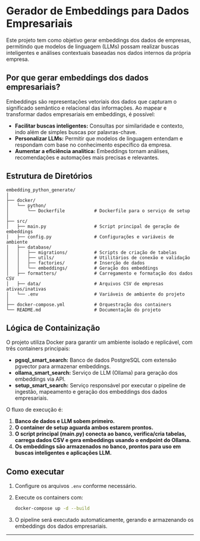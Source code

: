 # Gerador de Embeddings para Dados Empresariais

Este projeto tem como objetivo gerar embeddings dos dados de empresas, permitindo que modelos de linguagem (LLMs) possam realizar buscas inteligentes e análises contextuais baseadas nos dados internos da própria empresa.

## Por que gerar embeddings dos dados empresariais?

Embeddings são representações vetoriais dos dados que capturam o significado semântico e relacional das informações. Ao mapear e transformar dados empresariais em embeddings, é possível:

- **Facilitar buscas inteligentes:** Consultas por similaridade e contexto, indo além de simples buscas por palavras-chave.
- **Personalizar LLMs:** Permitir que modelos de linguagem entendam e respondam com base no conhecimento específico da empresa.
- **Aumentar a eficiência analítica:** Embeddings tornam análises, recomendações e automações mais precisas e relevantes.

## Estrutura de Diretórios

```
embedding_python_generate/
│
├── docker/
│   └── python/
│       └── Dockerfile           # Dockerfile para o serviço de setup
│
├── src/
│   ├── main.py                  # Script principal de geração de embeddings
│   ├── config.py                # Configurações e variáveis de ambiente
│   ├── database/
│   │   ├── migrations/          # Scripts de criação de tabelas
│   │   ├── utils/               # Utilitários de conexão e validação
│   │   ├── factories/           # Inserção de dados
│   │   └── embeddings/          # Geração dos embeddings
│   ├── formatters/              # Carregamento e formatação dos dados CSV
│   ├── data/                    # Arquivos CSV de empresas ativas/inativas
│   └── .env                     # Variáveis de ambiente do projeto
│
├── docker-compose.yml           # Orquestração dos containers
└── README.md                    # Documentação do projeto
```

## Lógica de Containização

O projeto utiliza Docker para garantir um ambiente isolado e replicável, com três containers principais:

- **pgsql_smart_search:** Banco de dados PostgreSQL com extensão pgvector para armazenar embeddings.
- **ollama_smart_search:** Serviço de LLM (Ollama) para geração dos embeddings via API.
- **setup_smart_search:** Serviço responsável por executar o pipeline de ingestão, mapeamento e geração dos embeddings dos dados empresariais.

O fluxo de execução é:

1. **Banco de dados e LLM sobem primeiro.**
2. **O container de setup aguarda ambos estarem prontos.**
3. **O script principal (main.py) conecta ao banco, verifica/cria tabelas, carrega dados CSV e gera embeddings usando o endpoint do Ollama.**
4. **Os embeddings são armazenados no banco, prontos para uso em buscas inteligentes e aplicações LLM.**

## Como executar

1. Configure os arquivos `.env` conforme necessário.
2. Execute os containers com:

   ```sh
   docker-compose up -d --build
   ```

3. O pipeline será executado automaticamente, gerando e armazenando os embeddings dos dados empresariais.

---